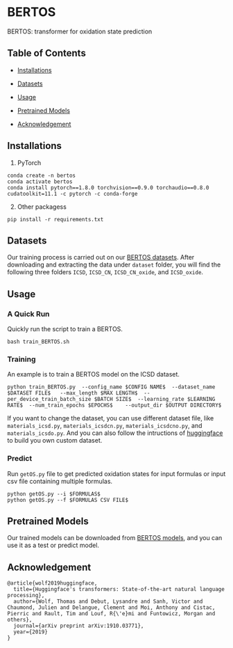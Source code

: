 # BERTOS
BERTOS: transformer for oxidation state prediction

## Table of Contents
- [Installations](##installations)

- [Datasets](##datasets)

- [Usage](##usage)

- [Pretrained Models](##pretrained-models)

- [Acknowledgement](##acknowledgement)

## Installations
1. PyTorch 
```
conda create -n bertos
conda activate bertos
conda install pytorch==1.8.0 torchvision==0.9.0 torchaudio==0.8.0 cudatoolkit=11.1 -c pytorch -c conda-forge
```
2. Other packagess
```
pip install -r requirements.txt
```  
## Datasets  
Our training process is carried out on our [BERTOS datasets](https://figshare.com/account/projects/153468/articles/21554817). After downloading and extracting the data under `dataset` folder, you will find the following three folders `ICSD`, `ICSD_CN`, `ICSD_CN_oxide`, and `ICSD_oxide`.

## Usage
### A Quick Run
Quickly run the script to train a BERTOS.
```
bash train_BERTOS.sh
```  
### Training
An example is to train a BERTOS model on the ICSD dataset.  
```
python train_BERTOS.py  --config_name $CONFIG NAME$  --dataset_name $DATASET FILE$   --max_length $MAX LENGTH$  --per_device_train_batch_size $BATCH SIZE$  --learning_rate $LEARNING RATE$  --num_train_epochs $EPOCHS$    --output_dir $OUTPUT DIRECTORY$
```
 If you want to change the dataset, you can use different dataset file, like `materials_icsd.py`, `materials_icsdcn.py`, `materials_icsdcno.py`, and `materials_icsdo.py`. And you can also follow the intructions of [huggingface]() to build you own custom dataset.

### Predict
Run `getOS.py` file to get predicted oxidation states for input formulas or input csv file containing multiple formulas.
```
python getOS.py --i $FORMULAS$
python getOS.py --f $FORMULAS CSV FILE$
```

## Pretrained Models
Our trained models can be downloaded from [BERTOS models](https://figshare.com/account/projects/153468/articles/21554823), and you can use it as a test or predict model.



## Acknowledgement
```
@article{wolf2019huggingface,  
  title={Huggingface's transformers: State-of-the-art natural language processing},  
  author={Wolf, Thomas and Debut, Lysandre and Sanh, Victor and Chaumond, Julien and Delangue, Clement and Moi, Anthony and Cistac, Pierric and Rault, Tim and Louf, R{\'e}mi and Funtowicz, Morgan and others},  
  journal={arXiv preprint arXiv:1910.03771},  
  year={2019}  
}
```
